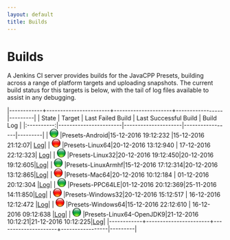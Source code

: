 ```yaml
---
layout: default
title: Builds
---
```


<style>
table{
    border-collapse: collapse;
    border-spacing: 0;
    border:2px solid #000000;
}

th{
    border:2px solid #000000;
    padding: 3px;
}

td{
    border:1px solid #000000;
    padding: 3px;
}
</style>

Builds
======

A Jenkins CI server provides builds for the JavaCPP Presets, building across a range of platform targets and uploading snapshots. The current build status for this targets is below, with the tail of log files available to assist in any debugging.


|------------+-----------------------+---------------------+-----------------|---------|
| State | Target | Last Failed Build | Last Successful Build | Build Log |
|:----------:|-----------------------|---------------------|-----------------|---------|
| <img src="SUCCESS.png" width="20" height="20" /> |Presets-Android|15-12-2016 19:12:232 |15-12-2016 21:12:07| [Log](Presets-Android.log)|
| <img src="FAILURE.png" width="20" height="20" /> |Presets-Linux64|20-12-2016 13:12:940 | 17-12-2016 22:12:323| [Log](Presets-Linux64.log)|
| <img src="SUCCESS.png" width="20" height="20" /> |Presets-Linux32|20-12-2016 19:12:450|20-12-2016 19:12:605|[Log](Presets-Linux32.log)|
| <img src="SUCCESS.png" width="20" height="20" /> |Presets-LinuxArmhf|15-12-2016 17:12:314|20-12-2016 13:12:865|[Log](Presets-LinuxArmhf.log)|
| <img src="FAILURE.png" width="20" height="20" /> |Presets-Mac64|20-12-2016 10:12:184 | 01-12-2016 20:12:304 |[Log](Presets-Mac64.log)|
| <img src="SUCCESS.png" width="20" height="20" /> |Presets-PPC64LE|01-12-2016 20:12:369|25-11-2016 14:11:850|[Log](Presets-PPC64LE.log)|
| <img src="FAILURE.png" width="20" height="20" /> |Presets-Windows32|20-12-2016 15:12:517 | 16-12-2016 12:12:472 |[Log](Presets-Windows32.log)|
| <img src="FAILURE.png" width="20" height="20" /> |Presets-Windows64|15-12-2016 22:12:610 | 16-12-2016 09:12:638 |[Log](Presets-Windows64.log)|
| <img src="SUCCESS.png" width="20" height="20" /> |Presets-Linux64-OpenJDK9|21-12-2016 10:12:21|21-12-2016 10:12:225|[Log](Presets-Linux64-OpenJDK9.log)|
|------------+-----------------------+---------------------+-----------------|---------|



